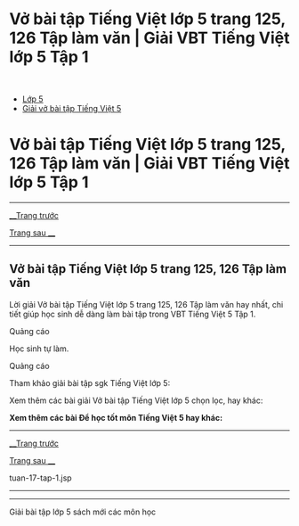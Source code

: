 # Vở bài tập Tiếng Việt lớp 5 trang 125, 126 Tập làm văn | Giải VBT Tiếng Việt lớp 5 Tập 1

﻿

  * [Lớp 5](https://vietjack.com/series/lop-5.jsp)
  * [Giải vở bài tập Tiếng Việt 5](https://vietjack.com/giai-vo-bai-tap-tieng-viet-5/index.jsp)



# Vở bài tập Tiếng Việt lớp 5 trang 125, 126 Tập làm văn | Giải VBT Tiếng Việt lớp 5 Tập 1

* * *

[__Trang trước](https://vietjack.com/giai-vo-bai-tap-tieng-viet-5/tuan-17-tap-1.jsp)

[Trang sau __](https://vietjack.com/giai-vo-bai-tap-tieng-viet-5/tuan-17-tap-1.jsp)

* * *

## Vở bài tập Tiếng Việt lớp 5 trang 125, 126 Tập làm văn

Lời giải Vở bài tập Tiếng Việt lớp 5 trang 125, 126 Tập làm văn hay nhất, chi tiết giúp học sinh dễ dàng làm bài tập trong VBT Tiếng Việt 5 Tập 1.

Quảng cáo

Học sinh tự làm.

Quảng cáo

Tham khảo giải bài tập sgk Tiếng Việt lớp 5:

Xem thêm các bài giải Vở bài tập Tiếng Việt lớp 5 chọn lọc, hay khác:

**Xem thêm các bài Để học tốt môn Tiếng Việt 5 hay khác:**

* * *

[__Trang trước](https://vietjack.com/giai-vo-bai-tap-tieng-viet-5/tuan-17-tap-1.jsp)

[Trang sau __](https://vietjack.com/giai-vo-bai-tap-tieng-viet-5/tuan-17-tap-1.jsp)

tuan-17-tap-1.jsp

* * *

* * *

Giải bài tập lớp 5 sách mới các môn học
